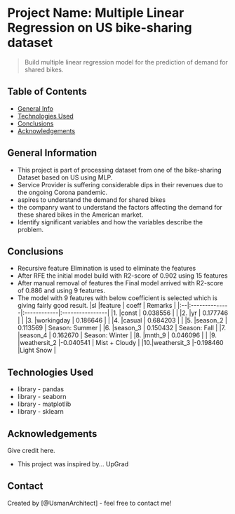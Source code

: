 # Project Name: Multiple Linear Regression on US bike-sharing dataset
> Build multiple linear regression model for the prediction of demand for shared bikes.


## Table of Contents
* [General Info](#general-information)
* [Technologies Used](#technologies-used)
* [Conclusions](#conclusions)
* [Acknowledgements](#acknowledgements)


## General Information
- This project is part of processing dataset from one of the bike-sharing Dataset based on US using MLP. 
- Service Provider is suffering considerable dips in their revenues due to the ongoing Corona pandemic.
- aspires to understand the demand for shared bikes
- the companry want to understand the factors affecting the demand for these shared bikes in the American market. 
- Identify significant variables and how the variables describe the problem.

## Conclusions
- Recursive feature Elimination is used to eliminate the features 
- After RFE the initial model build with R2-score of 0.902 using 15 features
- After manual removal of features the Final model arrived with R2-score of 0.886 and using 9 features.
- The model with 9 features with below coefficient is selected which is giving fairly good result.
|sl |feature        | coeff       | Remarks         |
|:--|:--------------|:------------|:----------------|
|1. |const          | 0.038556    |                 |
|2. |yr             | 0.177746    |                 |
|3. |workingday     | 0.186646    |                 |
|4. |casual         | 0.684203    |                 |
|5. |season_2       | 0.113569    | Season: Summer  |
|6. |season_3       | 0.150432    | Season: Fall    |
|7. |season_4       | 0.162670    | Season: Winter  |
|8. |mnth_9         | 0.046096    |                 |
|9. |weathersit_2   |-0.040541    | Mist + Cloudy   |
|10.|weathersit_3   |-0.198460    |Light Snow       |



## Technologies Used
- library - pandas
- library - seaborn
- library - matplotlib
- library - sklearn


## Acknowledgements
Give credit here.
- This project was inspired by... UpGrad


## Contact
Created by [@UsmanArchitect] - feel free to contact me!


<!-- Optional -->
<!-- ## License -->
<!-- This project is open source and available under the [... License](). -->

<!-- You don't have to include all sections - just the one's relevant to your project -->
